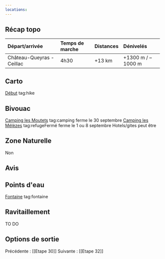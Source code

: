 ```yaml
---
locations: 
---
```

## Récap topo

| Départ/arrivée            | Temps de marche | Distances | Dénivelés         |
| :------------------------ | :-------------- | :-------- | :---------------- |
| Château-Queyras - Ceillac | 4h30            | +13 km    | +1300 m / –1000 m |
## Carto  
[Début](geo:44.792598,6.73016) tag:hike
## Bivouac
[Camping les Moutets](geo:44.661201399999996,6.781151471534727) tag:camping ferme le 30 septembre
[Camping les Mélèzes](geo:44.653789,6.788002) tag:refugeFermé ferme le 1 ou 8 septembre
Hotels/gites peut être
## Zone Naturelle
Non
## Avis

## Points d'eau
[Fontaine](geo:44.716838,6.804835) tag:fontaine  
## Ravitaillement
TO DO
## Options de sortie

Précédente : [[Etape 30]]
Suivante : [[Etape 32]]